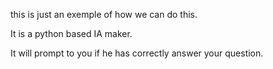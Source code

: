 this is just an exemple of how we can do this.  

It is a python based IA maker.

It will prompt to you if he has correctly answer your question.
